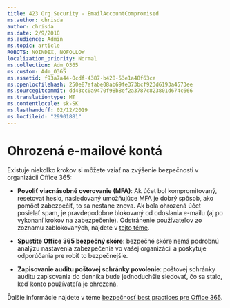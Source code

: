 ```yaml
---
title: 423 Org Security - EmailAccountCompromised
ms.author: chrisda
author: chrisda
ms.date: 2/9/2018
ms.audience: Admin
ms.topic: article
ROBOTS: NOINDEX, NOFOLLOW
localization_priority: Normal
ms.collection: Adm_O365
ms.custom: Adm_O365
ms.assetid: f93a7a44-0cdf-4387-b428-53e1a48f63ce
ms.openlocfilehash: 250e87afabe08ab69fe373bcf923d6193a4573ee
ms.sourcegitcommit: dd43cc0a9470f98b8ef2a3787c823801d674c666
ms.translationtype: MT
ms.contentlocale: sk-SK
ms.lasthandoff: 02/12/2019
ms.locfileid: "29901881"
---
```

# <a name="compromised-email-accounts"></a>Ohrozená e-mailové kontá

Existuje niekoľko krokov si môžete vziať na zvýšenie bezpečnosti v organizácii Office 365:
  
- **Povoliť viacnásobné overovanie (MFA)**: Ak účet bol kompromitovaný, resetovať heslo, nasledovaný umožňujúce MFA je dobrý spôsob, ako pomôcť zabezpečiť, to sa nestane znova. Ak bola ohrozená účet posielať spam, je pravdepodobne blokovaný od odoslania e-mailu (aj po vykonaní krokov na zabezpečenie). Odstránenie používateľov zo zoznamu zablokovaných, nájdete v [tejto téme](https://technet.microsoft.com/library/ms.exch.eac.actioncenter.aspx).
    
- **Spustite Office 365 bezpečný skóre**: bezpečné skóre nemá podrobnú analýzu nastavenia zabezpečenia vo vašej organizácii a poskytuje odporúčania pre robiť to bezpečnejšie.
    
- **Zapisovanie auditu poštovej schránky povolenie**: poštovej schránky auditu zapisovania do denníka bude jednoduchšie sledovať, čo sa stalo, keď konto používateľa je ohrozená.
    
Ďalšie informácie nájdete v téme [bezpečnosť best practices pre Office 365](https://support.office.com/article/9295e396-e53d-49b9-ae9b-0b5828cdedc3.aspx).
  

